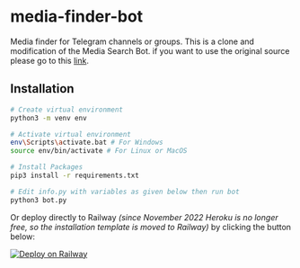 # media-finder-bot

Media finder for Telegram channels or groups. This is a clone and modification of the Media Search Bot. if you want to use the original source please go to this [link](https://github.com/Mahesh0253/Media-Search-bot).

## Installation

```bash
# Create virtual environment
python3 -m venv env

# Activate virtual environment
env\Scripts\activate.bat # For Windows
source env/bin/activate # For Linux or MacOS

# Install Packages
pip3 install -r requirements.txt

# Edit info.py with variables as given below then run bot
python3 bot.py
```

Or deploy directly to Railway <i>(since November 2022 Heroku is no longer free, so the installation template is moved to Railway)</i> by clicking the button below:

<!-- [![Deploy](https://www.herokucdn.com/deploy/button.svg)](https://heroku.com/deploy) -->
[![Deploy on Railway](https://railway.app/button.svg)](https://railway.app/new/template/dUjXPr?referralCode=lriTrC)
